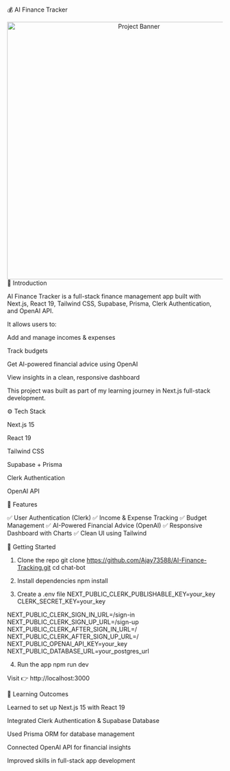 💰 AI Finance Tracker
<div align="center"> <img src="https://i.postimg.cc/tJsYLQcP/test1.jpg" alt="Project Banner" width="600" /> </div>
📌 Introduction

AI Finance Tracker is a full-stack finance management app built with Next.js, React 19, Tailwind CSS, Supabase, Prisma, Clerk Authentication, and OpenAI API.

It allows users to:

Add and manage incomes & expenses

Track budgets

Get AI-powered financial advice using OpenAI

View insights in a clean, responsive dashboard

This project was built as part of my learning journey in Next.js full-stack development.

⚙️ Tech Stack

Next.js 15

React 19

Tailwind CSS

Supabase + Prisma

Clerk Authentication

OpenAI API

🔋 Features

✅ User Authentication (Clerk)
✅ Income & Expense Tracking
✅ Budget Management
✅ AI-Powered Financial Advice (OpenAI)
✅ Responsive Dashboard with Charts
✅ Clean UI using Tailwind

🚀 Getting Started
1. Clone the repo
git clone https://github.com/Ajay73588/AI-Finance-Tracking.git
cd chat-bot

2. Install dependencies
npm install

3. Create a .env file
NEXT_PUBLIC_CLERK_PUBLISHABLE_KEY=your_key
CLERK_SECRET_KEY=your_key

NEXT_PUBLIC_CLERK_SIGN_IN_URL=/sign-in
NEXT_PUBLIC_CLERK_SIGN_UP_URL=/sign-up
NEXT_PUBLIC_CLERK_AFTER_SIGN_IN_URL=/
NEXT_PUBLIC_CLERK_AFTER_SIGN_UP_URL=/
NEXT_PUBLIC_OPENAI_API_KEY=your_key
NEXT_PUBLIC_DATABASE_URL=your_postgres_url

4. Run the app
npm run dev


Visit 👉 http://localhost:3000


🎯 Learning Outcomes

Learned to set up Next.js 15 with React 19

Integrated Clerk Authentication & Supabase Database

Used Prisma ORM for database management

Connected OpenAI API for financial insights

Improved skills in full-stack app development
